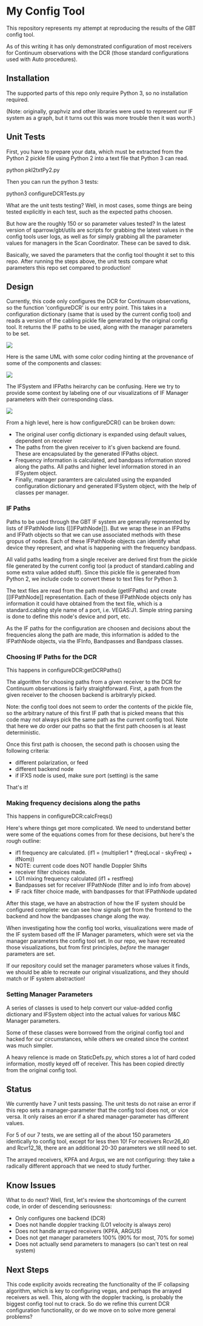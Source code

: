 # My Config Tool

This repository represents my attempt at reproducing the results of the GBT config tool.

As of this writing it has only demonstrated configuration of most receivers for Continuum observations with the DCR (those standard configurations used with Auto procedures).


## Installation

The supported parts of this repo only require Python 3, so no installation required.

(Note: originally, graphviz and other libraries were used to represent our IF system as a graph, but it turns out this was more trouble then it was worth.)

## Unit Tests

First, you have to prepare your data, which must be extracted from the Python 2 pickle file using Python 2 into a text file that Python 3
can read.

python pkl2txtPy2.py

Then you can run the python 3 tests:

python3 configureDCRTests.py

What are the unit tests testing?  Well, in most cases, some things are being tested explicitly in each test, such as the expected paths choosen.

But how are the roughly 150 or so parameter values tested?  In the latest version of sparrow/gbt/utils are scripts for grabbing the latest values in the config tools user logs, as well as for simply grabbing all the parameter values for managers in the Scan Coordinator.  These can be saved to disk.

Basically, we saved the parameters that the config tool thought it set to this repo.  After running the steps above, the unit tests compare what parameters this repo set compared to production!

## Design

Currently, this code only configures the DCR for Continuum observations, so the function 'configureDCR' is our entry point.  This takes in a configuration dictionary (same that is used by the current config tool) and reads a version of the cabling pickle file generated by the original config tool.  It returns the IF paths to be used, along with the manager parameters to be set.

<img src="./docs/myConfigClasses.png"></img>

Here is the same UML with some color coding hinting at the provenance of some of the components and classes:

<img src="./docs/myConfigClassesColor.png"></img>

The IFSystem and IFPaths heirarchy can be confusing.  Here we try to provide some context by labeling one of our visualizations of IF Manager parameters with their corresponding class.

<img src="./docs/myConfigClassesContext.png"></img>


From a high level, here is how configureDCR() can be broken down:

   * The original user config dictionary is expanded using default values, dependent on receiver
   * The paths from the given receiver to it's given backend are found.  These are encapsulated by the generated IFPaths object.
   * Frequency information is calculated, and bandpass information stored along the paths.  All paths and higher level information stored in an IFSystem object.
   * Finally, manager paramters are calculated using the expanded configuration dictionary and generated IFSystem object, with the help of classes per manager.


### IF Paths

Paths to be used through the GBT IF system are generally represented by lists of IFPathNode lists ([[IFPathNode]]).  But we wrap these in an IFPaths and IFPath objects so that we can use associated methods with these gropus of nodes.  Each of these IFPathNode objects can identify what device they represent, and what is happening with the frequency bandpass.

All valid paths leading from a single receiver are derived first from the pickle file generated by the current config tool (a product of standard.cabling and some extra value added stuff).  Since this pickle file is generated from Python 2, we include code to convert these to text files for Python 3.

The text files are read from the path module (getIFPaths) and create [[IFPathNode]] representation.  Each of these IFPathNode objects only has information it could have obtained from the text file, which is a standard.cabling style name of a port, i.e. VEGAS:J1.  Simple string parsing is done to define this node's device and port, etc.

As the IF paths for the configuration are choosen and decisions about the frequencies along the path are made, this information is added to the IFPathNode objects, via the IFInfo, Bandpasses and Bandpass classes.

### Choosing IF Paths for the DCR

This happens in configureDCR:getDCRPaths()

The algorithm for choosing paths from a given receiver to the DCR for Continuum observations is fairly straightforward.  First, a path from the given receiver to the choosen backend is arbitraryly picked.

Note: the config tool does not seem to order the contents of the pickle file, so the arbitrary nature of this first IF path that is picked means that this code may not always pick the same path as the current config tool.  Note that here we *do* order our paths so that the first path choosen is at least deterministic.

Once this first path is choosen, the second path is choosen using the following criteria:

   * different polarization, or feed
   * different backend node
   * if IFXS node is used, make sure port (setting) is the same

That's it!

### Making frequency decisions along the paths

This happens in configureDCR:calcFreqs()

Here's where things get more complicated.  We need to understand better were some of the equations comes from for these decisions, but here's the rough outline:

   * if1 frequency are calculated. (if1 = (multiplier1 * (freqLocal - skyFreq) + ifNom))
   * NOTE: current code does NOT handle Doppler Shifts
   * receiver filter choices made.
   * LO1 mixing frequency calculated (if1 + restfreq)
   * Bandpasses set for receiver IFPathNode (filter and lo info from above)
   * IF rack filter choice made, with bandpasses for that IFPathNode updated

After this stage, we have an abstraction of how the IF system should be configured complete: we can see how signals get from the frontend to the backend and how the bandpasses change along the way.

When investigating how the config tool works, visualizations were made of the IF system based off the IF Manager parameters, which were set via the manager parameters the config tool set.  In our repo, we have recreated those visualizations, but from first principles, *before* the manager parameters are set.

If our repository could set the manager parameters whose values it finds, we should be able to recreate our original visualizations, and they should match or IF system abstraction!

### Setting Manager Parameters

A series of classes is used to help convert our value-added config dictionary and IFSystem object into the actual values for various M&C Manager parameters.

Some of these classes were borrowed from the original config tool and hacked for our circumstances, while others we created since the context was much simpler.  

A heavy relience is made on StaticDefs.py, which stores a lot of hard coded information, mostly keyed off of receiver.  This has been copied directly from the original config tool.


## Status

We currently have 7 unit tests passing.  The unit tests do not raise an error if this repo sets a manager-parameter that the config tool does not, or vice versa.  It only raises an error if a shared manager-parameter has different values.

For 5 of our 7 tests, we are setting all of the about 150 parameters identically to config tool, except for less then 10!  For receivers Rcvr26_40 and Rcvr12_18, there are an additional 20-30 parameters we still need to set.

The arrayed receivers, KPFA and Argus, we are not configuring: they take a radically different approach that we need to study further.

## Know Issues

What to do next?  Well, first, let's review the shortcomings of the current code, in order of descending seriousness:

   * Only configures one backend (DCR)
   * Does not handle doppler tracking (LO1 velocity is always zero)
   * Does not handle arrayed receivers (KPFA, ARGUS)
   * Does not get manager parameters 100% (90% for most, 70% for some)
   * Does not actually send parameters to managers (so can't test on real system)

## Next Steps

This code explicity avoids recreating the functionality of the IF collapsing algorithm, which is key to configuring vegas, and perhaps the arrayed receivers as well.  This, along with the doppler tracking, is probably the biggest config tool nut to crack.  So do we refine this current DCR configuration functionality, or do we move on to solve more general problems?   


